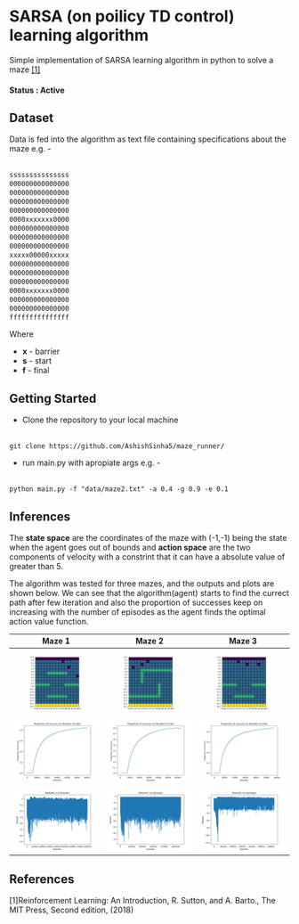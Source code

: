 # SARSA (on poilicy TD control) learning algorithm
Simple implementation of SARSA learning algorithm in python  to solve a maze [[1]](#1)

#### Status : Active

## Dataset 
Data is fed into the algorithm as text file containing specifications about the maze e.g. - 
<pre><code>
sssssssssssssss
000000000000000
000000000000000
000000000000000
000000000000000
0000xxxxxxx0000
000000000000000
000000000000000
000000000000000
xxxxx00000xxxxx
000000000000000
000000000000000
000000000000000
0000xxxxxxx0000
000000000000000
000000000000000
fffffffffffffff
</code></pre>
Where
- **x** - barrier
- **s** - start
- **f** - final

## Getting Started
- Clone the repository to your local machine
<pre><code>
git clone https://github.com/AshishSinha5/maze_runner/
</pre></code>
- run main.py with apropiate args e.g. - 
<pre><code>
python main.py -f "data/maze2.txt" -a 0.4 -g 0.9 -e 0.1
</pre></code>

## Inferences
The **state space** are the coordinates of the maze with (-1,-1) being the state when the agent goes out of bounds and **action space** are the two components of velocity with a constrint that it can have a absolute value of greater than 5.

The algorithm was tested for three mazes, and the outputs and plots are shown below. We can see that the algorithm(agent) starts to find the currect path after few iteration and also the proportion of successes keep on increasing with the number of episodes as the agent finds the optimal action value function.

Maze 1             |          Maze 2 |                   Maze 3
:-------------------------:|:-------------------------:|:-------------------------:|
![maze 1 gif](https://github.com/AshishSinha5/maze_runner/blob/master/outputs/maze1.gif)  |  ![maze 2 gif](https://github.com/AshishSinha5/maze_runner/blob/master/outputs/maze2.gif)|  ![maze 3 gif](https://github.com/AshishSinha5/maze_runner/blob/master/outputs/maze3.gif)
![maze 1 succ](https://github.com/AshishSinha5/maze_runner/blob/master/plots/maze1_prop_succ.png) | ![maze 2 succ](https://github.com/AshishSinha5/maze_runner/blob/master/plots/maze2_prop_succ.png) | ![maze 3 succ](https://github.com/AshishSinha5/maze_runner/blob/master/plots/maze3_prop_succ.png)
![maze 1 rewards](https://github.com/AshishSinha5/maze_runner/blob/master/plots/maze1_rewards.png) | ![maze 2 rewards](https://github.com/AshishSinha5/maze_runner/blob/master/plots/maze2_rewards.png) |![maze 3 rewards](https://github.com/AshishSinha5/maze_runner/blob/master/plots/maze3_rewards.png) 

## References
<a id = "1">[1]</a>Reinforcement Learning: An Introduction, R. Sutton, and A. Barto., The MIT Press, Second edition, (2018)
